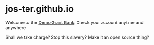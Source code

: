 # jos-ter.github.io
Welcome to the [Demo Grant Bank](jos-ter.github.io "Demo Grant Bank").
Check your account anytime and anywhere.


Shall we take charge? Stop this slavery? Make it an open source thing?
